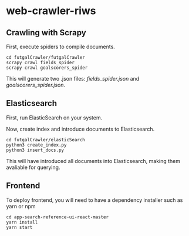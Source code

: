 # web-crawler-riws

## Crawling with Scrapy

First, execute spiders to compile documents.

```
cd futgalCrawler/futgalCrawler
scrapy crawl fields_spider
scrapy crawl goalscorers_spider
```

This will generate two .json files: _fields_spider.json_ and _goalscorers_spider.json_.

## Elasticsearch

First, run ElasticSearch on your system.

Now, create index and introduce documents to Elasticsearch.

```
cd futgalCrawler/elasticSearch
python3 create_index.py
python3 insert_docs.py
```

This will have introduced all documents into Elasticsearch, making them avaliable for querying.

## Frontend

To deploy frontend, you will need to have a dependency installer such as yarn or npm

```
cd app-search-reference-ui-react-master
yarn install
yarn start
```
